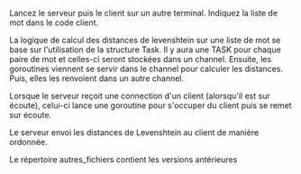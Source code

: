 Lancez le serveur puis le client sur un autre terminal. Indiquez la liste de mot dans le code client.

La logique de calcul des distances de levenshtein sur une liste de mot se base sur l'utilisation de la structure Task. Il y aura une TASK pour chaque paire de mot et celles-ci seront stockées dans un channel. Ensuite, les goroutines viennent se servir dans le channel pour calculer les distances. Puis, elles les renvoient dans un autre channel.

Lorsque le serveur reçoit une connection d'un client (alorsqu'il est sur écoute), celui-ci lance une goroutine pour s'occuper du client puis se remet sur écoute.

Le serveur envoi les distances de Levenshtein au client de manière ordonnée.

Le répertoire autres_fichiers contient les versions antérieures